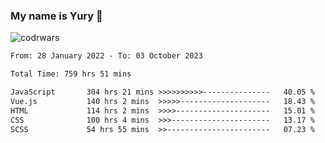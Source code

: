### My name is Yury 👋 
![codrwars](https://www.codewars.com/users/litury/badges/micro) 


<!--START_SECTION:waka-->

```txt
From: 28 January 2022 - To: 03 October 2023

Total Time: 759 hrs 51 mins

JavaScript       304 hrs 21 mins >>>>>>>>>>---------------   40.05 %
Vue.js           140 hrs 2 mins  >>>>>--------------------   18.43 %
HTML             114 hrs 2 mins  >>>>---------------------   15.01 %
CSS              100 hrs 4 mins  >>>----------------------   13.17 %
SCSS             54 hrs 55 mins  >>-----------------------   07.23 %
```

<!--END_SECTION:waka-->

